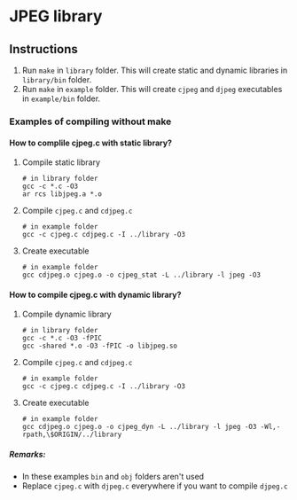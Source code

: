 # JPEG library

## Instructions

1. Run `make` in `library` folder. This will create static and dynamic libraries in `library/bin` folder.
2. Run `make` in `example` folder. This will create `cjpeg` and `djpeg` executables in `example/bin` folder.

### Examples of compiling without make

#### How to complile cjpeg.c with static library?

1. Compile static library
    ```
    # in library folder
    gcc -c *.c -O3
    ar rcs libjpeg.a *.o
    ```
2. Compile `cjpeg.c` and `cdjpeg.c`
    ```
    # in example folder
    gcc -c cjpeg.c cdjpeg.c -I ../library -O3
    ```
3. Create executable
    ```
    # in example folder
    gcc cdjpeg.o cjpeg.o -o cjpeg_stat -L ../library -l jpeg -O3
    ```

#### How to compile cjpeg.c with dynamic library?

1. Compile dynamic library
    ```
    # in library folder
    gcc -c *.c -O3 -fPIC
    gcc -shared *.o -O3 -fPIC -o libjpeg.so
    ```
2. Compile `cjpeg.c` and `cdjpeg.c`
    ```
    # in example folder
    gcc -c cjpeg.c cdjpeg.c -I ../library -O3
    ```
3. Create executable
    ```
    # in example folder
    gcc cdjpeg.o cjpeg.o -o cjpeg_dyn -L ../library -l jpeg -O3 -Wl,-rpath,\$ORIGIN/../library
    ```

##### Remarks:
- In these examples `bin` and `obj` folders aren't used
- Replace `cjpeg.c` with `djpeg.c` everywhere if you want to compile `djpeg.c`
